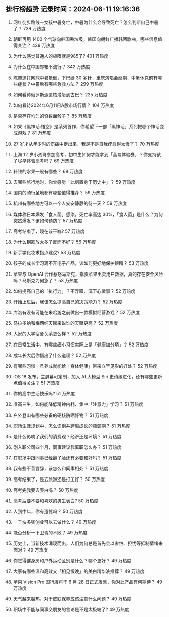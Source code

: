 
## 排行榜趋势 记录时间：2024-06-11 19:16:36
  
  1. 网红徒步路线一女孩中暑身亡，中暑为什么会导致死亡？怎么判断自己中暑了？ 739 万热度
    
  2. 朝鲜再用 1400 个气球向韩国丢垃圾，韩国向朝鲜广播韩团歌曲，哪些信息值得关注？ 439 万热度
    
  3. 为什么感觉普通人的极限就是985了? 401 万热度
    
  4. 为什么在中国邮箱不流行？ 342 万热度
    
  5. 陈奕迅打网球中暑晕倒，下巴缝 30 多针，重庆演唱会延期，中暑休克前有哪些症状？中暑后有哪些急救方法？ 299 万热度
    
  6. 如何看待俄罗斯派遣核潜艇到古巴？ 225 万热度
    
  7. 如何看待2024年6月11日A股市场行情？ 104 万热度
    
  8. 是否存在均匀的奇数面骰子？ 85 万热度
    
  9. 如果《黑神话:悟空》是系列首作，你希望下一部「黑神话」系列把哪个神话变成游戏？ 81 万热度
    
  10. 27 岁才从年少时的伤痛中走出来，我是不是自我疗愈得太慢了？ 70 万热度
    
  11. 上海 12 岁小孩哥参加高考，初中生如何才能拿到「高考体验券」？你支持孩子尽早体验高考吗？ 69 万热度
    
  12. 补铁的水果一般有哪些？ 68 万热度
    
  13. 去哪些旅行地时，你曾感觉「此刻置身于历史中」？ 59 万热度
    
  14. 国内的骑行圣地都有哪些值得推荐？ 59 万热度
    
  15. 杭州有哪些地方可以一个人安安静静的待一天？ 59 万热度
    
  16. 媒体称日本爆发「食人菌」感染，死亡率高达 30%，「食人菌」是什么？为何突然爆发？该如何预防？ 57 万热度
    
  17. 高考结束了，现在该干嘛? 57 万热度
    
  18. 为什么钢筋放太多了反而不好？ 56 万热度
    
  19. 新手学化妆求指点建议? 53 万热度
    
  20. 孩子的成长学习离不开电子产品，该如何更好地保护眼睛？ 53 万热度
    
  21. 苹果与 OpenAI 合作惹怒马斯克，指责苹果出卖用户数据，真的存在安全风险吗？马斯克为何急了？ 53 万热度
    
  22. 如何提高自己的「执行力」？不浮躁、沉下心做事？ 52 万热度
    
  23. 开始上班后，我该怎么提高自己的决策能力？ 52 万热度
    
  24. 库洛有没有可能在米哈游之前做出一款模拟经营游戏？ 52 万热度
    
  25. 马拉多纳和梅西纯天赋来说谁的天赋更高？ 52 万热度
    
  26. 大家的大学宿舍关系怎么样？ 52 万热度
    
  27. 在日常生活中，有哪些细小习惯实际上是「健康加分项」？ 52 万热度
    
  28. 成年长大后你悟出了什么道理？ 52 万热度
    
  29. 有哪些习惯一旦养成就能给「身体健康」带来立竿见影的好处？ 52 万热度
    
  30. iOS 18 发布，主屏幕可定制，加入 AI 大模型 Siri 史诗级进化，还有哪些更新点值得关注？ 51 万热度
    
  31. 你的高中生活快乐吗? 51 万热度
    
  32. 准高三生，如何能降低精神内耗、集中「注意力」学习？ 51 万热度
    
  33. 户外登山有哪些必备的硬核防晒好物？ 51 万热度
    
  34. 职场生涯规划中，怎么识别并跨越成长的瓶颈期？ 51 万热度
    
  35. 是什么影响了我们的消费观？经济还是环境？ 51 万热度
    
  36. 刚入职公司四个月，同事建议我离职怎么办？ 51 万热度
    
  37. 在职场中跟同事已经翻了脸还有必要和好吗？ 51 万热度
    
  38. 我有些不善言辞，该怎么和同事相处？ 51 万热度
    
  39. 高考结束了，是去旅游还是打工好？ 50 万热度
    
  40. 高考完我要去表白吗？ 50 万热度
    
  41. 高考后要不要和喜欢的男生表白? 50 万热度
    
  42. 人到中年，你有遗憾吗？ 50 万热度
    
  43. 一千块多钱创业可以去做什么？ 49 万热度
    
  44. 能否分析一下卫青的不败？ 49 万热度
    
  45. 历史上，当新技术涌现而出，人们为何总是首先会以害怕、担忧等抵制情绪来面对？ 49 万热度
    
  46. 你觉得健身房和户外运动区别是什么？哪个更好？ 49 万热度
    
  47. 大家有哪些温和高效又「相见恨晚」的美白精华液推荐？ 49 万热度
    
  48. 苹果 Vision Pro 国行版将于 6 月 28 日正式发售，你对此产品有何期待？ 49 万热度
    
  49. 天气越来越热，对于皮肤保养应该注意什么问题？ 49 万热度
    
  50. 职场中不能与同事交朋友的言论是不是太极端了? 49 万热度
    